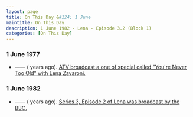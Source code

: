 ```yaml
---
layout: page
title: On This Day &#124; 1 June
maintitle: On This Day
description: 1 June 1982 - Lena - Episode 3.2 (Block 1)
categories: [On This Day]
---
```


### 1 June 1977
* —— (<span id="age1"></span> years ago). [ATV broadcast a one of special called "You're Never Too Old" with Lena Zavaroni.](/associated%20television%20(atv)/1977/06/01/youre-never-too-old.html)

### 1 June 1982
* —— (<span id="age2"></span> years ago). [Series 3, Episode 2 of Lena was broadcast by the BBC.](/bbc%20one/lena%20-%20series%203/1982/06/01/lena.html)

<!-- Script for calculating number of years ago -->
<script>
var dob = '19770601';
var year = Number(dob.substr(0, 4));
var month = Number(dob.substr(4, 2)) - 1;
var day = Number(dob.substr(6, 2));
var today = new Date();
var age1 = today.getFullYear() - year;
if (today.getMonth() < month || (today.getMonth() == month && today.getDate() < day)) {
  age1--;
}
document.getElementById("age1").innerHTML=age1;

var dob = '19820601';
var year = Number(dob.substr(0, 4));
var month = Number(dob.substr(4, 2)) - 1;
var day = Number(dob.substr(6, 2));
var today = new Date();
var age2 = today.getFullYear() - year;
if (today.getMonth() < month || (today.getMonth() == month && today.getDate() < day)) {
  age2--;
}
document.getElementById("age2").innerHTML=age2;
</script>
